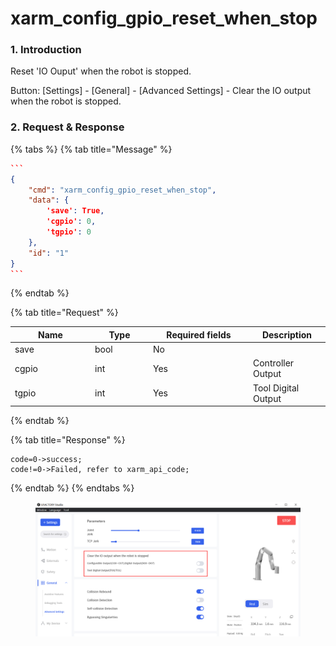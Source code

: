 # xarm\_config\_gpio\_reset\_when\_stop

### 1. Introduction

Reset 'IO Ouput'  when the robot is stopped.

Button: \[Settings] - \[General] - \[Advanced Settings] - Clear the IO output when the robot is stopped.

### 2. Request & Response

{% tabs %}
{% tab title="Message" %}
````json
```
{
    "cmd": "xarm_config_gpio_reset_when_stop",
    "data": {
        'save': True, 
        'cgpio': 0,
        'tgpio': 0
    },
    "id": "1"
}
```
````
{% endtab %}

{% tab title="Request" %}
<table data-full-width="true"><thead><tr><th width="114">Name</th><th width="79">Type</th><th width="146">Required fields</th><th>Description</th></tr></thead><tbody><tr><td>save</td><td>bool</td><td>No</td><td></td></tr><tr><td>cgpio</td><td>int</td><td>Yes</td><td>Controller Output</td></tr><tr><td>tgpio</td><td>int</td><td>Yes</td><td>Tool Digital Output</td></tr></tbody></table>
{% endtab %}

{% tab title="Response" %}
```
code=0->success;
code!=0->Failed, refer to xarm_api_code;
```
{% endtab %}
{% endtabs %}

<figure><img src="../.gitbook/assets/image (1).png" alt=""><figcaption></figcaption></figure>
